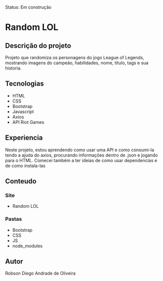 Status: Em construção


# Random LOL

## Descrição do projeto

Projeto que randomiza os personagens do jogo League of Legends, mostrando imagens do campeão, habilidades, nome, titulo, tags e sua historia.

## Tecnologias

* HTML
* CSS
* Bootstrap
* Javascript
* Axios
* API Riot Games

## Experiencia

Neste projeto, estou aprendendo como usar uma API e como consumi-la tendo a ajuda do axios, procurando informações dentro de .json e jogando para o HTML. Comecei também a ter ideias de como usar dependencias e de como instala-las

## Conteudo

### Site
 
* Random LOL

### Pastas

* Bootstrap
* CSS
* JS
* node_modules

## Autor

Robson Diego Andrade de Oliveira